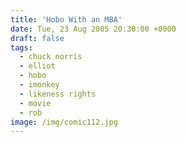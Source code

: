 ```yaml
---
title: 'Hobo With an MBA'
date: Tue, 23 Aug 2005 20:30:00 +0000
draft: false
tags:
  - chuck norris
  - elliot
  - hobo
  - imonkey
  - likeness rights
  - movie
  - rob
image: /img/comic112.jpg
---
```


